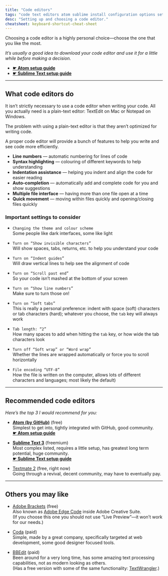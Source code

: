 ```yaml
---
title: "Code editors"
tags: "code text editors atom sublime install configuration options settings"
desc: "Setting up and choosing a code editor."
cheatsheet: keyboard-shortcut-cheat-sheet
---
```


Choosing a code editor is a highly personal choice—choose the one that you like the most.

*It’s usually a good idea to download your code editor and use it for a little while before making a decision.*

- **[☛ Atom setup guide](/courses/web-dev-1/set-up-your-code-editor/)**
- **[☛ Sublime Text setup guide](/topics/sublime-text/)**

---

## What code editors do

It isn’t strictly necessary to use a code editor when writing your code. All you actually need is a plain-text editor: TextEdit on Mac or Notepad on Windows.

The problem with using a plain-text editor is that they aren’t optimized for writing code.

A proper code editor will provide a bunch of features to help you write and see code more efficiently.

- **Line numbers** — automatic numbering for lines of code
- **Syntax highlighting** — colouring of different keywords to help understanding
- **Indentation assistance** — helping you indent and align the code for easier reading
- **Auto-completion** — automatically add and complete code for you and show suggestions
- **Multiple file interface** — having more than one file open at a time
- **Quick movement** — moving within files quickly and opening/closing files quickly

### Important settings to consider

- `Changing the theme and colour scheme`<br>
  Some people like dark interfaces, some like light

- `Turn on “Show invisible characters”`<br>
  Will show spaces, tabs, returns, etc. to help you understand your code

- `Turn on “Indent guides”`<br>
  Will draw vertical lines to help see the alignment of code

- `Turn on “Scroll past end”`<br>
  So your code isn’t mashed at the bottom of your screen

- `Turn on “Show line numbers”`<br>
  Make sure to turn those on!

- `Turn on “Soft tabs”`<br>
  This is really a personal preference: indent with space (soft) characters or tab characters (hard); whatever you choose, the `tab` key will always work

- `Tab length: “2”`<br>
  How many spaces to add when hitting the `tab` key, or how wide the tab characters look

- `Turn off “Soft wrap” or “Word wrap”`<br>
  Whether the lines are wrapped automatically or force you to scroll horizontally

- `File encoding “UTF-8”`<br>
  How the file is written on the computer, allows lots of different characters and languages; most likely the default)

---

## Recommended code editors

*Here’s the top 3 I would recommend for you:*

- **[Atom (by GitHub)](https://atom.io/)** (free)<br>
  Simplest to get into, tightly integrated with GitHub, good community.<br>
  **[☛ Atom setup guide](/courses/web-dev-1/set-up-your-code-editor/)**

- **[Sublime Text 3](http://www.sublimetext.com/)** (freemium)<br>
  Most complex listed, requires a little setup, has greatest long term potential, huge community.<br>
  **[☛ Sublime Text setup guide](/topics/sublime-text/)**

- [Textmate 2](http://macromates.com/) (free, right now)<br>
  Going through a revival, decent community, may have to eventually pay.

---

## Others you may like

- [Adobe Brackets](http://brackets.io/) (free)<br>
  Also known as [Adobe Edge Code](https://creative.adobe.com/products/code) inside Adobe Creative Suite.<br>
  (If you choose this one you should not use “Live Preview”—it won’t work for our needs.)

- [Coda](https://www.panic.com/coda/) (paid)<br>
  Simple, made by a great company, specifically targeted at web development, some good designer focused tools.

- [BBEdit](http://www.barebones.com/products/bbedit/) (paid)<br>
  Been around for a very long time, has some amazing text processing capabilities, not as modern looking as others.<br>
  (Has a free version with some of the same functionality: [TextWrangler](http://www.barebones.com/products/textwrangler/).)
